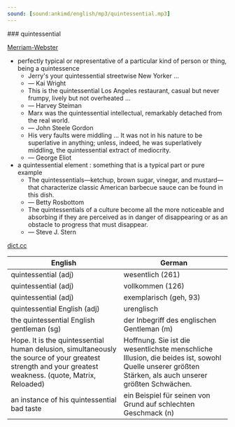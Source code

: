```yaml
---
sound: [sound:ankimd/english/mp3/quintessential.mp3]
---
```


\### quintessential

[Merriam-Webster](https://www.merriam-webster.com/dictionary/quintessential)

- perfectly typical or representative of a particular kind of person or thing, being a quintessence
    - Jerry's your quintessential streetwise New Yorker …
    - — Kai Wright
    - This is the quintessential Los Angeles restaurant, casual but never frumpy, lively but not overheated …
    - — Harvey Steiman
    - Marx was the quintessential intellectual, remarkably detached from the real world.
    - — John Steele Gordon
    - His very faults were middling … It was not in his nature to be superlative in anything; unless, indeed, he was superlatively middling, the quintessential extract of mediocrity.
    - — George Eliot
- a quintessential element : something that is a typical part or pure example
    - The quintessentials—ketchup, brown sugar, vinegar, and mustard—that characterize classic American barbecue sauce can be found in this dish.
    - — Betty Rosbottom
    - The quintessentials of a culture become all the more noticeable and absorbing if they are perceived as in danger of disappearing or as an obstacle to progress that must disappear.
    - — Steve J. Stern

[dict.cc](https://www.dict.cc/quintessential)

| English        | German       |
| -------------- | ------------ |
| quintessential (adj) | wesentlich (261) |
| quintessential (adj) | vollkommen (126) |
| quintessential (adj) | exemplarisch (geh, 93) |
| quintessential English (adj) | urenglisch |
| the quintessential English gentleman (sg) | der Inbegriff des englischen Gentleman (m) |
| Hope. It is the quintessential human delusion, simultaneously the source of your greatest strength and your greatest weakness. (quote, Matrix, Reloaded) | Hoffnung. Sie ist die wesentlichste menschliche Illusion, die beides ist, sowohl Quelle unserer größten Stärken, als auch unserer größten Schwächen. |
| an instance of his quintessential bad taste | ein Beispiel für seinen von Grund auf schlechten Geschmack (n) |

